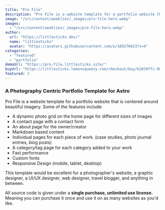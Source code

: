 ```yaml
---
title: "Pro File"
description: "Pro File is a website template for a portfolio website that is centered around beautiful imagery."
image: "/src/content/weeklies/_images/pro-file-hero.webp"
images:
  - "/src/content/weeklies/_images/pro-file-hero.webp"
author:
  url: "https://littlesticks.dev/"
  name: "littlesticks"
  avatar: "https://avatars.githubusercontent.com/u/105570423?v=4"
categories:
  - "featured"
  - "portfolio"
demoUrl: "https://pro-file.littlesticks.site/"
buyUrl: "https://littlesticks.lemonsqueezy.com/checkout/buy/b2039ffc-985f-4eea-a765-74118d345f85"
featured: 3
---
```


<h3>A Photography Centric Portfolio Template for Astro</h3><p>Pro File is a website template for a portfolio website that is centered around beautiful imagery. Some of the features include:</p><ul><li>A dynamic photo grid on the home page for different sizes of images</li><li>A contact page with a contact form</li><li>An about page for the owner/creator</li><li>Markdown based content</li><li>Individual pages for each piece of work. (case studies, photo journal entries, blog posts)</li><li>A category/tag page for each category added to your work</li><li>Fast performance</li><li>Custom fonts</li><li>Responsive Design (mobile, tablet, desktop)</li></ul><p>This template would be excellent for a photographer's website, a graphic designer, a UI/UX designer, web designer, travel blogger, and anything in between.</p><p>All source code is given under a <strong>single purchase, unlimited use license. </strong>Meaning you can purchase it once and use it on as many websites as you'd like.</p>
